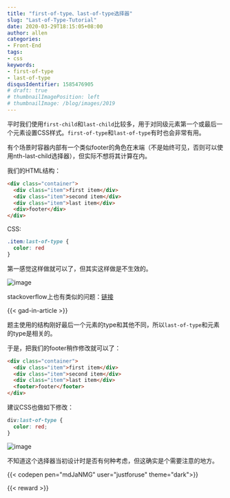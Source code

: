 ```yaml
---
title: "first-of-type、last-of-type选择器"
slug: "Last-of-Type-Tutorial"
date: 2020-03-29T18:15:05+08:00
author: allen
categories:
- Front-End
tags:
- css
keywords:
- first-of-type
- last-of-type
disqusIdentifier: 1585476905
# draft: true
# thumbnailImagePosition: left
# thumbnailImage: /blog/images/2019
---
```


平时我们使用`first-child`和`last-child`比较多，用于对同级元素第一个或最后一个元素设置CSS样式。`first-of-type`和`last-of-type`有时也会非常有用。

<!--more-->

有个场景时容器内部有一个类似footer的角色在末端（不是始终可见，否则可以使用nth-last-child选择器），但实际不想将其计算在内。

我们的HTML结构：

```html
<div class="container">
  <div class="item">first item</div>
  <div class="item">second item</div>
  <div class="item">last item</div>
  <div>footer</div>
</div>
```

CSS:
```css
.item:last-of-type {
  color: red
}
```

第一感觉这样做就可以了，但其实这样做是不生效的。

![image](https://user-images.githubusercontent.com/11868477/77846951-1bbfda00-71ec-11ea-901c-58be4de3b275.png)


stackoverflow上也有类似的问题：[链接](https://stackoverflow.com/questions/7298057/css-last-child-selector-select-last-element-of-specific-class-not-last-child-i/60844084#60844084)

{{< gad-in-article >}}

题主使用的结构刚好最后一个元素的type和其他不同，所以`last-of-type`和元素的type是相关的。

于是，把我们的footer稍作修改就可以了：

```html
<div class="container">
  <div class="item">first item</div>
  <div class="item">second item</div>
  <div class="item">last item</div>
  <footer>footer</footer>
</div>
```

建议CSS也做如下修改：
```css
div:last-of-type {
  color: red;
}
```

![image](https://user-images.githubusercontent.com/11868477/77846969-34c88b00-71ec-11ea-98c2-15a598e07ab0.png)


不知道这个选择器当初设计时是否有何种考虑，但这确实是个需要注意的地方。

<!-- {{< embed-caniuse css-placeholder-shown >}} -->
{{< codepen pen="mdJaNMG" user="justforuse" theme="dark">}}
<!-- {{< alert warning >}}
xxx
{{< /alert >}} -->
{{< reward >}}
